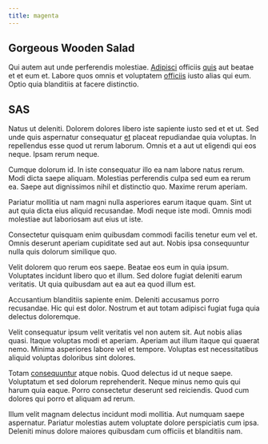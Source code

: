 ```yaml
---
title: magenta
---
```


## Gorgeous Wooden Salad

Qui autem aut unde perferendis molestiae. [Adipisci](/eos/landing_avon_indonesia.md) officiis [quis](/facere/odit/junction_hack_killer.md) aut beatae et et eum et. Labore quos omnis et voluptatem [officiis](/facere/temporibus/possimus/protocol.md) iusto alias qui eum. Optio quia blanditiis at facere distinctio.

## SAS

Natus ut deleniti. Dolorem dolores libero iste sapiente iusto sed et et ut. Sed unde quis aspernatur consequatur [et](/voluptate/intelligent_metal_tuna_burundi_franc_land.md) placeat repudiandae quia voluptas. In repellendus esse quod ut rerum laborum. Omnis et a aut ut eligendi qui eos neque. Ipsam rerum neque.

Cumque dolorum id. In iste consequatur illo ea nam labore natus rerum. Modi dicta saepe aliquam. Molestias perferendis culpa sed eum ea rerum ea. Saepe aut dignissimos nihil et distinctio quo. Maxime rerum aperiam.

Pariatur mollitia ut nam magni nulla asperiores earum itaque quam. Sint ut aut quia dicta eius aliquid recusandae. Modi neque iste modi. Omnis modi molestiae aut laboriosam aut eius ut iste.

Consectetur quisquam enim quibusdam commodi facilis tenetur eum vel et. Omnis deserunt aperiam cupiditate sed aut aut. Nobis ipsa consequuntur nulla quis dolorum similique quo.

Velit dolorem quo rerum eos saepe. Beatae eos eum in quia ipsum. Voluptates incidunt libero quo et illum. Sed dolore fugiat deleniti earum veritatis. Ut quia quibusdam aut ea aut ea quod illum est.

Accusantium blanditiis sapiente enim. Deleniti accusamus porro recusandae. Hic qui est dolor. Nostrum et aut totam adipisci fugiat fuga quia delectus doloremque.

Velit consequatur ipsum velit veritatis vel non autem sit. Aut nobis alias quasi. Itaque voluptas modi et aperiam. Aperiam aut illum itaque qui quaerat nemo. Minima asperiores labore vel et tempore. Voluptas est necessitatibus aliquid voluptas doloribus sint dolores.

Totam [consequuntur](/eos/est/neque/awesome_steel_shirt_plastic_mobile.md) atque nobis. Quod delectus id ut neque saepe. Voluptatum et sed dolorum reprehenderit. Neque minus nemo quis qui harum quia eaque. Porro consectetur deserunt sed reiciendis. Quod cum dolores qui porro et aliquam ad rerum.

Illum velit magnam delectus incidunt modi mollitia. Aut numquam saepe aspernatur. Pariatur molestias autem voluptate dolore perspiciatis cum ipsa. Deleniti minus dolore maiores quibusdam cum officiis et blanditiis nam.
